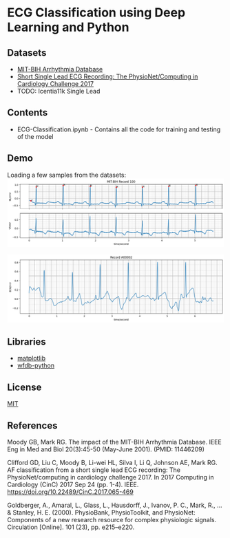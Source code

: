 
# ECG Classification using Deep Learning and Python






## Datasets

 - [MIT-BIH Arrhythmia Database](https://physionet.org/content/mitdb/1.0.0/)
 - [Short Single Lead ECG Recording: The PhysioNet/Computing in Cardiology Challenge 2017](https://physionet.org/content/challenge-2017/1.0.0/)
 - TODO: Icentia11k Single Lead

## Contents

 - ECG-Classification.ipynb - Contains all the code for training and testing of the model
## Demo

Loading a few samples from the datasets:
![](https://raw.githubusercontent.com/s1nisteR/ecg-classification/main/images/mit-bih-r100-sample2000.png)

![](https://raw.githubusercontent.com/s1nisteR/ecg-classification/main/images/cinc2017-a00002-2000.png)


## Libraries

 - [matplotlib](https://matplotlib.org/)
 - [wfdb-python](https://github.com/MIT-LCP/wfdb-python)
## License

[MIT](https://choosealicense.com/licenses/mit/)


## References

Moody GB, Mark RG. The impact of the MIT-BIH Arrhythmia Database. IEEE Eng in Med and Biol 20(3):45-50 (May-June 2001). (PMID: 11446209)

Clifford GD, Liu C, Moody B, Li-wei HL, Silva I, Li Q, Johnson AE, Mark RG. AF classification from a short single lead ECG recording: The PhysioNet/computing in cardiology challenge 2017. In 2017 Computing in Cardiology (CinC) 2017 Sep 24 (pp. 1-4). IEEE. https://doi.org/10.22489/CinC.2017.065-469

Goldberger, A., Amaral, L., Glass, L., Hausdorff, J., Ivanov, P. C., Mark, R., ... & Stanley, H. E. (2000). PhysioBank, PhysioToolkit, and PhysioNet: Components of a new research resource for complex physiologic signals. Circulation [Online]. 101 (23), pp. e215–e220.




